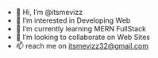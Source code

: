 - 👋 Hi, I’m @itsmevizz
- 👀 I’m interested in Developing Web
- 🌱 I’m currently learning MERN FullStack
- 💞️ I’m looking to collaborate on Web Sites
- 📫 reach me on itsmevizz32@gmail.com 

<!---
itsmevizz/itsmevizz is a ✨ special ✨ repository because its `README.md` (this file) appears on your GitHub profile.
You can click the Preview link to take a look at your changes.
--->
